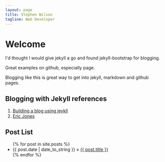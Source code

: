 ```yaml
---
layout: page
title: Stephen Wilson
tagline: Web Developer
---
```

<!-- {% include JB/setup %} -->

# Welcome

I'd thought I would give jekyll a go and found jekyll-bootstrap for blogging.

Great examples on github, especially page.

Blogging like this is great way to get into jekyll, markdown and github pages.

## Blogging with Jekyll references

1. [Building a blog using jeykll](http://in-the-attic.com/2013/01/04/building-a-blog-using-jekyll-bootstrap-and-github-pages-a-beginners-guide/)
2. [Eric Jones](http://erjjones.github.io/) 
    
## Post List

<ul class="posts">
  {% for post in site.posts %}
    <li><span>{{ post.date | date_to_string }}</span> &raquo; <a href="{{ BASE_PATH }}{{ post.url }}">{{ post.title }}</a></li>
  {% endfor %}
</ul>
